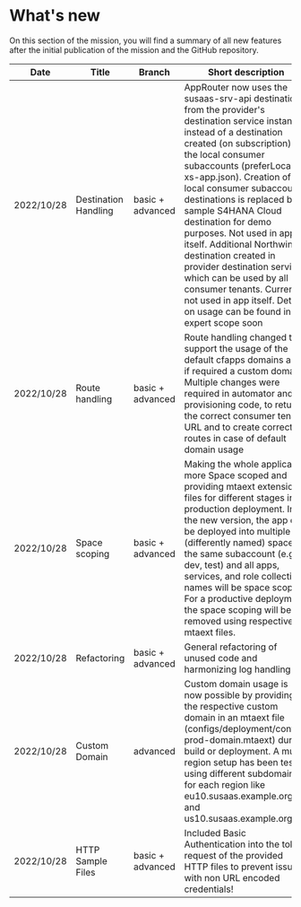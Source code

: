 # What's new 

On this section of the mission, you will find a summary of all new features after the initial publication of the mission and the GitHub repository. 

| Date       | Title                             | Branch       | Short description                             |
|------------|-----------------------------------|--------------|-----------------------------------------------|
| 2022/10/28 | Destination Handling | basic + advanced | AppRouter now uses the susaas-srv-api destination from the provider's destination service instance instead of a destination created (on subscription) in the local consumer subaccounts (preferLocal in xs-app.json). Creation of local consumer subaccount destinations is replaced by a sample S4HANA Cloud destination for demo purposes. Not used in app itself. Additional Northwind destination created in provider destination service, which can be used by all consumer tenants. Currently not used in app itself. Details on usage can be found in the expert scope soon |
| 2022/10/28 | Route handling | basic + advanced | Route handling changed to support the usage of the default cfapps domains and if required a custom domain. Multiple changes were required in automator and provisioning code, to return the correct consumer tenant URL and to create correct routes in case of default domain usage |
| 2022/10/28 | Space scoping | basic + advanced | Making the whole application more Space scoped and providing mtaext extension files for different stages incl. production deployment. In the new version, the app can be deployed into multiple (differently named) spaces in the same subaccount (e.g., dev, test) and all apps, services, and role collection names will be space scoped. For a productive deployment, the space scoping will be removed using respective mtaext files. |
| 2022/10/28 | Refactoring | basic + advanced | General refactoring of unused code and harmonizing log handling |
| 2022/10/28 | Custom Domain | advanced | Custom domain usage is now possible by providing the respective custom domain in an mtaext file (configs/deployment/config-prod-domain.mtaext) during build or deployment. A multi-region setup has been tested using different subdomains for each region like eu10.susaas.example.org and us10.susaas.example.org |
| 2022/10/28 | HTTP Sample Files | basic + advanced | Included Basic Authentication into the token request of the provided HTTP files to prevent issues with non URL encoded credentials! |
